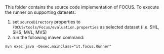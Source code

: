 This folder contains the source code implementation of FOCUS. To execute the runner on supporting datesets:

1. set ```sourceDirectory``` properties to ```FOCUS/tools/Focus/evaluation.properties``` as selected dataset (i.e. SHL, SHS, MVL, MVS)
2. run the following maven command:

```
mvn exec:java -Dexec.mainClass="it.focus.Runner" 
```
